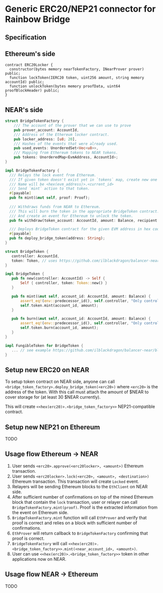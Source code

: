 # Generic ERC20/NEP21 connector for Rainbow Bridge

## Specification

## Ethereum's side

```solidity
contract ERC20Locker {
  constructor(bytes memory nearTokenFactory, INearProver prover) public;
  function lockToken(IERC20 token, uint256 amount, string memory accountId) public;
  function unlockToken(bytes memory proofData, uint64 proofBlockHeader) public;
}
```

## NEAR's side

```rust
struct BridgeTokenFactory {
    /// The account of the prover that we can use to prove
    pub prover_account: AccountId,
    /// Address of the Ethereum locker contract.
    pub locker_address: [u8; 20],
    /// Hashes of the events that were already used.
    pub used_events: UnorderedSet<Vec<u8>>,
    /// Mapping from Ethereum tokens to NEAR tokens.
    pub tokens: UnorderedMap<EvmAddress, AccountId>;
}

impl BridgeTokenFactory {
  /// Relays the lock event from Ethereum.
  /// If given token doesn't exist yet in `tokens` map, create new one
  /// Name will be <hex(evm_address)>.<current_id>
  /// Send `mint` action to that token.
  #[payable]
  pub fn mint(&mut self, proof: Proof);
  
  /// Withdraws funds from NEAR to Ethereum.
  /// This will burn the token in the appropriate BridgeToken contract.
  /// And create an event for Ethereum to unlock the token.
  pub fn withdraw(token_account: AccountId, amount: Balance, recipient: EvmAddress);

  /// Deploys BridgeToken contract for the given EVM address in hex code.
  #[payable]
  pub fn deploy_bridge_token(address: String);
}

struct BridgeToken {
   controller: AccountId,
   token: Token, // uses https://github.com/ilblackdragon/balancer-near/tree/master/near-lib-rs
}

impl BridgeToken {
   pub fn new(controller: AccountId) -> Self {
       Self { controller, token: Token::new() }
   }

   pub fn mint(&mut self, account_id: AccountId, amount: Balance) {
       assert_eq!(env::predecessor_id(), self.controller, "Only controller is allowed to mint the tokens");
       self.token.mint(account_id, amount);
   }

   pub fn burn(&mut self, account_id: AccountId, amount: Balance) {
       assert_eq!(env::predecessor_id(), self.controller, "Only controller is allowed to mint the tokens");
       self.token.burn(account_id, amount);
   }
}

impl FungibleToken for BridgeToken {
   ... // see example https://github.com/ilblackdragon/balancer-near/blob/master/balancer-pool/src/lib.rs#L329
}
```

## Setup new ERC20 on NEAR

To setup token contract on NEAR side, anyone can call `<bridge_token_factory>.deploy_bridge_token(<erc20>)` where `<erc20>` is the address of the token.
With this call must attach the amount of $NEAR to cover storage for (at least 30 $NEAR currently).

This will create `<<hex(erc20)>.<bridge_token_factory>>` NEP21-compatible contract.

## Setup new NEP21 on Ethereum

TODO

## Usage flow Ethereum -> NEAR

1. User sends `<erc20>.approve(<erc20locker>, <amount>)` Ethereum transaction.
2. User sends `<erc20locker>.lock(<erc20>, <amount>, <destination>)` Ethereum transaction. This transaction will create `Locked` event.
3. Relayers will be sending Ethereum blocks to the `EthClient` on NEAR side.
4. After sufficient number of confirmations on top of the mined Ethereum block that contain the `lock` transaction, user or relayer can call `BridgeTokenFactory.mint(proof)`. Proof is the extracted information from the event on Ethereum side.
5. `BridgeTokenFactory.mint` function will call `EthProver` and verify that proof is correct and relies on a block with sufficient number of confirmations.
6. `EthProver` will return callback to `BridgeTokenFactory` confirming that proof is correct.
7. `BridgeTokenFactory` will call `<<hex(erc20)>.<bridge_token_factory>>.mint(<near_account_id>, <amount>)`.
8. User can use `<<hex(erc20)>.<bridge_token_factory>>` token in other applications now on NEAR.

## Usage flow NEAR -> Ethereum

TODO
